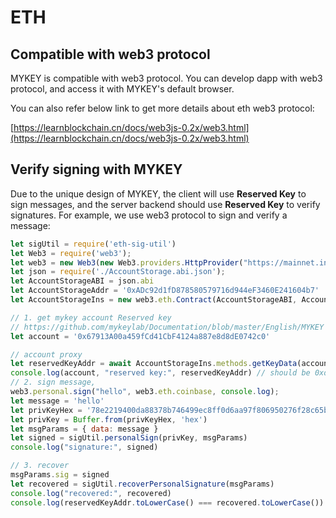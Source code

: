 # ETH

## Compatible with web3 protocol

MYKEY is compatible with web3 protocol. You can develop dapp with web3 protocol, and access it with MYKEY's default browser. 

You can also refer below link to get more details about eth web3 protocol:

[https://learnblockchain.cn/docs/web3js-0.2x/web3.html](https://learnblockchain.cn/docs/web3js-0.2x/web3.html)

## Verify signing with MYKEY

Due to the unique design of MYKEY, the client will use **Reserved Key** to sign messages, and the server backend should use **Reserved Key** to verify signatures. For example, we use web3 protocol to sign and verify a message:

```javascript
let sigUtil = require('eth-sig-util') 
let Web3 = require('web3'); 
let web3 = new Web3(new Web3.providers.HttpProvider("https://mainnet.infura.io/v3/56444e75b6a24070a374f791bd25f811")); 
let json = require('./AccountStorage.abi.json'); 
let AccountStorageABI = json.abi 
let AccountStorageAddr = '0xADc92d1fD878580579716d944eF3460E241604b7' 
let AccountStorageIns = new web3.eth.Contract(AccountStorageABI, AccountStorageAddr); 

// 1. get mykey account Reserved key 
// https://github.com/mykeylab/Documentation/blob/master/English/MYKEY on EOSIO.md
let account = '0x67913A00a459fCd41CbF4124a887e8d8dE0742c0' 

// account proxy 
let reservedKeyAddr = await AccountStorageIns.methods.getKeyData(account, 3).call(); 
console.log(account, "reserved key:", reservedKeyAddr) // should be 0xd2F9b4652D80FA870207C2b421B8437d7D54a484
// 2. sign message, 
web3.personal.sign("hello", web3.eth.coinbase, console.log); 
let message = 'hello' 
let privKeyHex = '78e2219400da88378b746499ec8ff0d6aa97f806950276f28c65b9d569f32f84' // prvkey of '0xd2F9b4652D80FA870207C2b421B8437d7D54a484' 
let privKey = Buffer.from(privKeyHex, 'hex') 
let msgParams = { data: message }
let signed = sigUtil.personalSign(privKey, msgParams) 
console.log("signature:", signed)

// 3. recover 
msgParams.sig = signed 
let recovered = sigUtil.recoverPersonalSignature(msgParams) 
console.log("recovered:", recovered) 
console.log(reservedKeyAddr.toLowerCase() === recovered.toLowerCase())
```

